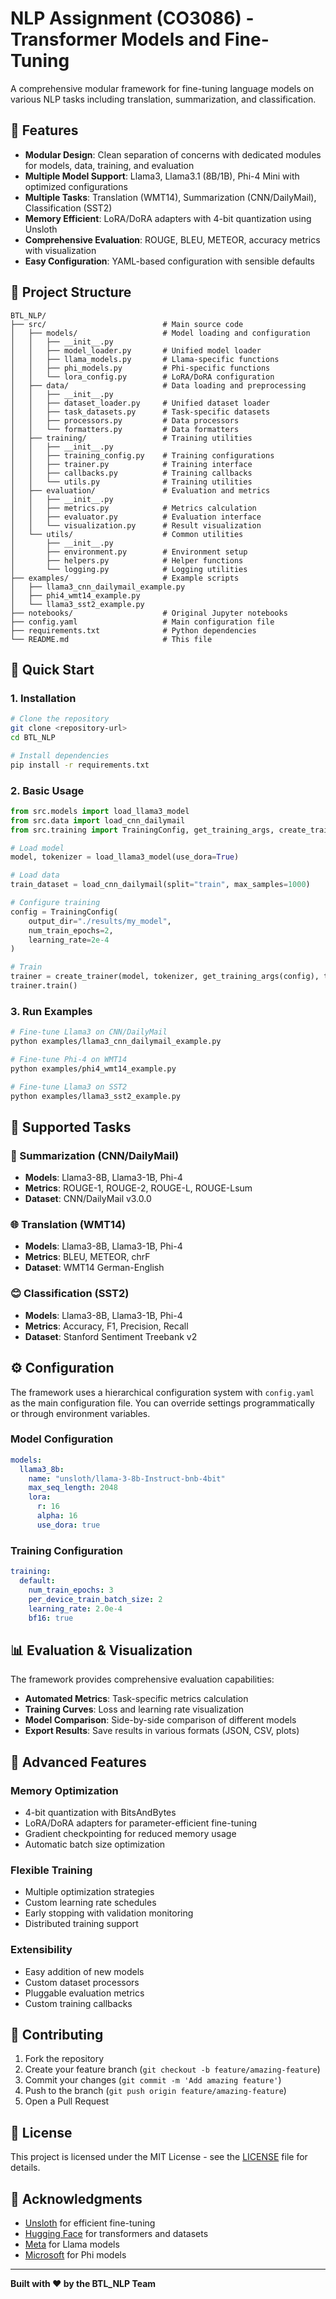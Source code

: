 # NLP Assignment (CO3086) - Transformer Models and Fine-Tuning

A comprehensive modular framework for fine-tuning language models on various NLP tasks including translation, summarization, and classification.

## 🌟 Features

- **Modular Design**: Clean separation of concerns with dedicated modules for models, data, training, and evaluation
- **Multiple Model Support**: Llama3, Llama3.1 (8B/1B), Phi-4 Mini with optimized configurations
- **Multiple Tasks**: Translation (WMT14), Summarization (CNN/DailyMail), Classification (SST2)
- **Memory Efficient**: LoRA/DoRA adapters with 4-bit quantization using Unsloth
- **Comprehensive Evaluation**: ROUGE, BLEU, METEOR, accuracy metrics with visualization
- **Easy Configuration**: YAML-based configuration with sensible defaults

## 📁 Project Structure

```
BTL_NLP/
├── src/                          # Main source code
│   ├── models/                   # Model loading and configuration
│   │   ├── __init__.py
│   │   ├── model_loader.py       # Unified model loader
│   │   ├── llama_models.py       # Llama-specific functions
│   │   ├── phi_models.py         # Phi-specific functions
│   │   └── lora_config.py        # LoRA/DoRA configuration
│   ├── data/                     # Data loading and preprocessing
│   │   ├── __init__.py
│   │   ├── dataset_loader.py     # Unified dataset loader
│   │   ├── task_datasets.py      # Task-specific datasets
│   │   ├── processors.py         # Data processors
│   │   └── formatters.py         # Data formatters
│   ├── training/                 # Training utilities
│   │   ├── __init__.py
│   │   ├── training_config.py    # Training configurations
│   │   ├── trainer.py            # Training interface
│   │   ├── callbacks.py          # Training callbacks
│   │   └── utils.py              # Training utilities
│   ├── evaluation/               # Evaluation and metrics
│   │   ├── __init__.py
│   │   ├── metrics.py            # Metrics calculation
│   │   ├── evaluator.py          # Evaluation interface
│   │   └── visualization.py      # Result visualization
│   └── utils/                    # Common utilities
│       ├── __init__.py
│       ├── environment.py        # Environment setup
│       ├── helpers.py            # Helper functions
│       └── logging.py            # Logging utilities
├── examples/                     # Example scripts
│   ├── llama3_cnn_dailymail_example.py
│   ├── phi4_wmt14_example.py
│   └── llama3_sst2_example.py
├── notebooks/                    # Original Jupyter notebooks
├── config.yaml                   # Main configuration file
├── requirements.txt              # Python dependencies
└── README.md                     # This file
```

## 🚀 Quick Start

### 1. Installation

```bash
# Clone the repository
git clone <repository-url>
cd BTL_NLP

# Install dependencies
pip install -r requirements.txt
```

### 2. Basic Usage

```python
from src.models import load_llama3_model
from src.data import load_cnn_dailymail
from src.training import TrainingConfig, get_training_args, create_trainer

# Load model
model, tokenizer = load_llama3_model(use_dora=True)

# Load data
train_dataset = load_cnn_dailymail(split="train", max_samples=1000)

# Configure training
config = TrainingConfig(
    output_dir="./results/my_model",
    num_train_epochs=2,
    learning_rate=2e-4
)

# Train
trainer = create_trainer(model, tokenizer, get_training_args(config), train_dataset)
trainer.train()
```

### 3. Run Examples

```bash
# Fine-tune Llama3 on CNN/DailyMail
python examples/llama3_cnn_dailymail_example.py

# Fine-tune Phi-4 on WMT14
python examples/phi4_wmt14_example.py

# Fine-tune Llama3 on SST2
python examples/llama3_sst2_example.py
```

## 🎯 Supported Tasks

### 📝 Summarization (CNN/DailyMail)
- **Models**: Llama3-8B, Llama3-1B, Phi-4
- **Metrics**: ROUGE-1, ROUGE-2, ROUGE-L, ROUGE-Lsum
- **Dataset**: CNN/DailyMail v3.0.0

### 🌐 Translation (WMT14)
- **Models**: Llama3-8B, Llama3-1B, Phi-4
- **Metrics**: BLEU, METEOR, chrF
- **Dataset**: WMT14 German-English

### 😊 Classification (SST2)
- **Models**: Llama3-8B, Llama3-1B, Phi-4
- **Metrics**: Accuracy, F1, Precision, Recall
- **Dataset**: Stanford Sentiment Treebank v2

## ⚙️ Configuration

The framework uses a hierarchical configuration system with `config.yaml` as the main configuration file. You can override settings programmatically or through environment variables.

### Model Configuration
```yaml
models:
  llama3_8b:
    name: "unsloth/llama-3-8b-Instruct-bnb-4bit"
    max_seq_length: 2048
    lora:
      r: 16
      alpha: 16
      use_dora: true
```

### Training Configuration
```yaml
training:
  default:
    num_train_epochs: 3
    per_device_train_batch_size: 2
    learning_rate: 2.0e-4
    bf16: true
```

## 📊 Evaluation & Visualization

The framework provides comprehensive evaluation capabilities:

- **Automated Metrics**: Task-specific metrics calculation
- **Training Curves**: Loss and learning rate visualization
- **Model Comparison**: Side-by-side comparison of different models
- **Export Results**: Save results in various formats (JSON, CSV, plots)

## 🔧 Advanced Features

### Memory Optimization
- 4-bit quantization with BitsAndBytes
- LoRA/DoRA adapters for parameter-efficient fine-tuning
- Gradient checkpointing for reduced memory usage
- Automatic batch size optimization

### Flexible Training
- Multiple optimization strategies
- Custom learning rate schedules
- Early stopping with validation monitoring
- Distributed training support

### Extensibility
- Easy addition of new models
- Custom dataset processors
- Pluggable evaluation metrics
- Custom training callbacks

## 🤝 Contributing

1. Fork the repository
2. Create your feature branch (`git checkout -b feature/amazing-feature`)
3. Commit your changes (`git commit -m 'Add amazing feature'`)
4. Push to the branch (`git push origin feature/amazing-feature`)
5. Open a Pull Request

## 📄 License

This project is licensed under the MIT License - see the [LICENSE](LICENSE) file for details.

## 🙏 Acknowledgments

- [Unsloth](https://github.com/unslothai/unsloth) for efficient fine-tuning
- [Hugging Face](https://huggingface.co/) for transformers and datasets
- [Meta](https://ai.meta.com/) for Llama models
- [Microsoft](https://www.microsoft.com/) for Phi models

---

**Built with ❤️ by the BTL_NLP Team**
